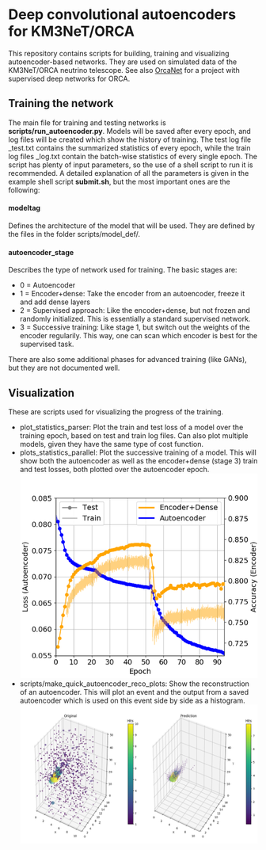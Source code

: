 # Deep convolutional autoencoders for KM3NeT/ORCA
This repository contains scripts for building, training and visualizing autoencoder-based networks. 
They are used on simulated data of the KM3NeT/ORCA neutrino telescope.
See also [OrcaNet](https://github.com/ViaFerrata/OrcaNet) for a project with supervised deep networks for ORCA.

## Training the network
The main file for training and testing networks is **scripts/run_autoencoder.py**. 
Models will be saved after every epoch, and log files will be created which show the history of training. 
The test log file _test.txt contains the summarized statistics of every epoch, while the train log files _log.txt contain the batch-wise statistics of every single epoch.
The script has plenty of input parameters, so the use of a shell script to run it is recommended.
A detailed explanation of all the parameters is given in the example shell script **submit.sh**, but the most important ones are the following:

#### modeltag
Defines the architecture of the model that will be used. They are defined by the files in the folder scripts/model_def/.

#### autoencoder_stage
Describes the type of network used for training. The basic stages are:
- 0 = Autoencoder
- 1 = Encoder+dense: Take the encoder from an autoencoder, freeze it and add dense layers 
- 2 = Supervised approach: Like the encoder+dense, but not frozen and randomly initialized. This is essentially a standard supervised network.
- 3 = Successive training: Like stage 1, but switch out the weights of the encoder regularily. This way, one can scan which encoder is best for the supervised task.

There are also some additional phases for advanced training (like GANs), but they are not documented well.

## Visualization
These are scripts used for visualizing the progress of the training.

- plot_statistics_parser: Plot the train and test loss of a model over the training epoch, based on test and train log files. Can also plot multiple models, given they have the same type of cost function.
- plots_statistics_parallel: Plot the successive training of a model. This will show both the autoencoder as well as the encoder+dense (stage 3) train and test losses, both plotted over the autoencoder epoch. ![Shows the performance of an autoencoder and the corresponding encoder+dense network during training.](results/plots/readme_examples/statistics_parallel_trained_vgg_5_morefilter_autoencoder_supervised_parallel_up_down_test.png?raw=true "Successive training history")
- scripts/make_quick_autoencoder_reco_plots: Show the reconstruction of an autoencoder. This will plot an event and the output from a saved autoencoder which is used on this event side by side as a histogram. ![Autoencoder reconstruction at an early point during training.|50%](results/plots/readme_examples/AE_vgg_3_epoch_10_reko.png?raw=true "Reconstruction")

